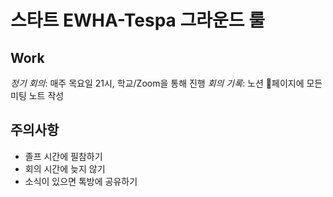 # 스타트 EWHA-Tespa 그라운드 룰

## Work
_정기 회의_: 매주 목요일 21시, 학교/Zoom을 통해 진행
_회의 기록_: 노션 페이지에 모든 미팅 노트 작성

## 주의사항
- 졸프 시간에 필참하기
- 회의 시간에 늦지 않기
- 소식이 있으면 톡방에 공유하기
